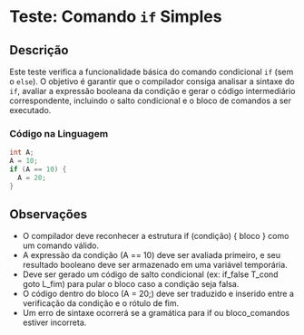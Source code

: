 # Teste: Comando `if` Simples

## Descrição

Este teste verifica a funcionalidade básica do comando condicional `if` (sem o `else`). O objetivo é garantir que o compilador consiga analisar a sintaxe do `if`, avaliar a expressão booleana da condição e gerar o código intermediário correspondente, incluindo o salto condicional e o bloco de comandos a ser executado.

### Código na Linguagem
```c
int A;
A = 10;
if (A == 10) {
  A = 20;
}
```
 
## Observações
- O compilador deve reconhecer a estrutura if (condição) { bloco } como um comando válido.
- A expressão da condição (A == 10) deve ser avaliada primeiro, e seu resultado booleano deve ser armazenado em uma variável temporária.
- Deve ser gerado um código de salto condicional (ex: if_false T_cond goto L_fim) para pular o bloco caso a condição seja falsa.
- O código dentro do bloco (A = 20;) deve ser traduzido e inserido entre a verificação da condição e o rótulo de fim.
- Um erro de sintaxe ocorrerá se a gramática para if ou bloco_comandos estiver incorreta.